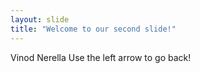 ```yaml
---
layout: slide
title: "Welcome to our second slide!"
---
```

Vinod Nerella
Use the left arrow to go back!
